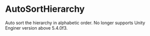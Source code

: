 <!--
   - $File: AutoSortHierarchy.html $
   - $Date: 2018-10-01 02:46:38 $
   - $Revision: $
   - $Creator: Jen-Chieh Shen $
   - $Notice: See LICENSE.txt for modification and distribution information
   -                   Copyright © 2018 by Shen, Jen-Chieh $
-->


<div id="content-header">
  <h1>AutoSortHierarchy</h1>
</div>

<p>
  Auto sort the hierarchy in alphabetic order. No longer supports Unity Enginer
  version above 5.4.0f3.
</p>
